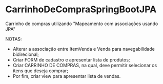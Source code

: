 # CarrinhoDeCompraSpringBootJPA


Carrinho de compras utilizando "Mapeamento com associações usando JPA"

NOTAS:

* Alterar a associação entre ItemVenda e Venda para navegabilidade bidirecional;
* Criar FORM de cadastro e apresentar lista de produtos;
* Criar CARRINHO DE COMPRAS, na qual, deve permitir selecionar os itens que deseja comprar;
* Por fim, criar view para apresentar lista de vendas.

